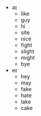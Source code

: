 - aɪ
	- like
	- guy
	- hi
	- site
	- nice
	- fight
	- slight
	- might
	- bye
- eɪ
	- hey
	- may
	- fake
	- hate
	- lake
	- cake